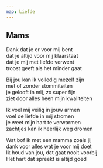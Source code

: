 ```yaml
---
map: Liefde
---
```


## Mams

Dank dat je er voor mij bent\
dat je altijd voor mij klaarstaat\
dat je mij met liefde verwent\
troost geeft als het minder gaat

Bij jou kan ik volledig mezelf zijn\
met of zonder stommiteiten\
je gelooft in mij, zo super fijn\
ziet door alles heen mijn kwaliteiten

Ik voel mij veilig in jouw armen\
voel de liefde in mij stromen\
je weet mijn hart te verwarmen\
zachtjes kan ik heerlijk weg dromen

Wat bof ik met een mamma zoals jij\
dank voor alles wat je voor mij doet\
Ik houd van jou, dat gaat nooit voorbij\
Het hart dat spreekt is altijd goed
